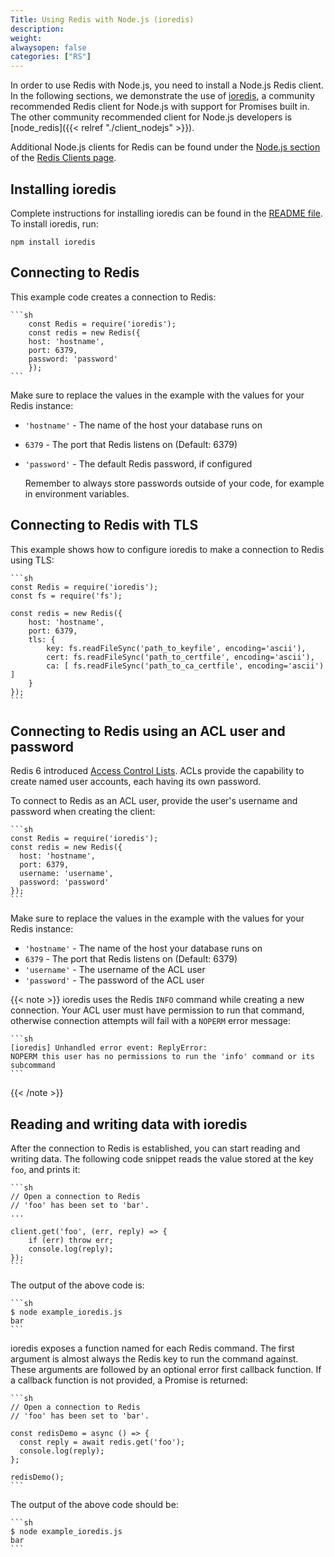 ```yaml
---
Title: Using Redis with Node.js (ioredis)
description:
weight:
alwaysopen: false
categories: ["RS"]
---
```

In order to use Redis with Node.js, you need to install a Node.js Redis client.
In the following sections, we demonstrate the use of [ioredis](https://github.com/luin/ioredis),
a community recommended Redis client for Node.js with support for Promises built in.
The other community recommended client for Node.js developers is [node_redis]({{< relref "./client_nodejs" >}}).

Additional Node.js clients for Redis can be found under the [Node.js section](https://redis.io/clients#Node.js) of the [Redis Clients page](https://redis.io/clients).

## Installing ioredis

Complete instructions for installing ioredis can be found in the [README file](https://github.com/luin/ioredis/blob/master/README.md).
To install ioredis, run:

    npm install ioredis 

## Connecting to Redis

This example code creates a connection to Redis:

    ```sh
        const Redis = require('ioredis');
        const redis = new Redis({
        host: 'hostname',
        port: 6379,
        password: 'password'
        });
    ```

Make sure to replace the values in the example with the values for your Redis instance:

- `'hostname'` - The name of the host your database runs on
- `6379` - The port that Redis listens on (Default: 6379)
- `'password'` - The default Redis password, if configured

    Remember to always store passwords outside of your code, for example in environment variables.

## Connecting to Redis with TLS

This example shows how to configure ioredis to make a connection to Redis using TLS:

    ```sh
    const Redis = require('ioredis');
    const fs = require('fs');

    const redis = new Redis({
        host: 'hostname',
        port: 6379,
        tls: {
            key: fs.readFileSync('path_to_keyfile', encoding='ascii'),
            cert: fs.readFileSync('path_to_certfile', encoding='ascii'),
            ca: [ fs.readFileSync('path_to_ca_certfile', encoding='ascii') ]
        }
    });
    ```

## Connecting to Redis using an ACL user and password

Redis 6 introduced [Access Control Lists](https://redis.io/topics/acl).
ACLs provide the capability to create named user accounts, each having its own password.

To connect to Redis as an ACL user, provide the user's username and password when creating the client:

    ```sh
    const Redis = require('ioredis');
    const redis = new Redis({
      host: 'hostname',
      port: 6379,
      username: 'username',
      password: 'password'
    });
    ```

Make sure to replace the values in the example with the values for your Redis instance:

- `'hostname'` - The name of the host your database runs on
- `6379` - The port that Redis listens on (Default: 6379)
- `'username'` - The username of the ACL user
- `'password'` - The password of the ACL user

{{< note >}}
ioredis uses the Redis `INFO` command while creating a new connection.
Your ACL user must have permission to run that command, otherwise connection attempts will fail with a `NOPERM` error message:

    ```sh
    [ioredis] Unhandled error event: ReplyError: 
    NOPERM this user has no permissions to run the 'info' command or its 
    subcommand
    ```

{{< /note >}}

## Reading and writing data with ioredis

After the connection to Redis is established, you can start reading and writing data.
The following code snippet reads the value stored at the key `foo`, and prints it:

    ```sh
    // Open a connection to Redis
    // 'foo' has been set to 'bar'.
    ...
 
    client.get('foo', (err, reply) => {
        if (err) throw err;
        console.log(reply);
    });
    ```

The output of the above code is:

    ```sh
    $ node example_ioredis.js
    bar
    ```

ioredis exposes a function named for each Redis command.
The first argument is almost always the Redis key to run the command against.
These arguments are followed by an optional error first callback function.
If a callback function is not provided, a Promise is returned:

    ```sh
    // Open a connection to Redis
    // 'foo' has been set to 'bar'.

    const redisDemo = async () => {
      const reply = await redis.get('foo');
      console.log(reply);
    };

    redisDemo();
    ```

The output of the above code should be:

    ```sh
    $ node example_ioredis.js
    bar
    ```
